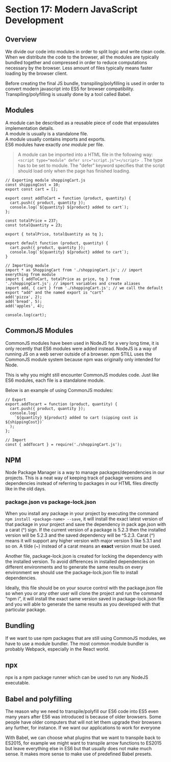 # Section 17: Modern JavaScript Development

## Overview

We divide our code into modules in order to split logic and write clean code. When we distribute the code to the browser, all the modules are typically bundled together and compressed in order to reduce computations necessary by the browser. Less amount of files typically means faster loading by the browser client.

Before creating the final JS bundle, transpiling/polyfilling is used in order to convert modern javascript into ES5 for browser compatibility. Transpiling/polyfilling is usually done by a tool called Babel.

## Modules

A module can be described as a reusable piece of code that enpasulates implementation details.  
A module is usually is a standalone file.  
A module usually contains imports and exports.  
ES6 modules have exactly _one module_ per file.

> A module can be imported into a HTML file in the following way: `<script type="module" defer src="script.js"></script> `. The type has to be set to module. The "defer" keyword specifies that the script should load only when the page has finished loading.

```JSX
// Exporting module shoppingCart.js
const shippingCost = 10;
export const cart = [];

export const addToCart = function (product, quantity) {
  cart.push({ product, quantity });
  console.log(`${quantity} ${product} added to cart`);
};

const totalPrice = 237;
const totalQuantity = 23;

export { totalPrice, totalQuantity as tq };

export default function (product, quantity) {
  cart.push({ product, quantity });
  console.log(`${quantity} ${product} added to cart`);
}

// Importing module
import * as ShoppingCart from './shoppingCart.js'; // import exerything from module
import { addToCart, totalPrice as price, tq } from './shoppingCart.js'; // import variables and create aliases
import add, { cart } from './shoppingCart.js'; // we call the default export "add" and the named export is "cart"
add('pizza', 2);
add('bread', 5);
add('apples', 4);

console.log(cart);
```

## CommonJS Modules

CommonJS modules have been used in NodeJS for a very long time, it is only recently that ES6 modules were added instead. NodeJS is a way of running JS on a web server outside of a browser. npm STILL uses the CommonJS module system because npm was originally only intended for Node.

This is why you might still encounter CommonJS modules code. Just like ES6 modules, each file is a standalone module.

Below is an example of using CommonJS modules:

```JSX
// Export
export.addTocart = function (product, quantity) {
  cart.push({ product, quantity });
  console.log(
    `${quantity} ${product} added to cart (sipping cost is ${shippingCost})`
  );
};

// Import
const { addTocart } = require('./shoppingCart.js');

```

## NPM

Node Package Manager is a way to manage packages/dependencies in our projects. This is a neat way of keeping track of package versions and dependencies instead of referring to packages in our HTML files directly like in the old days.

### package.json vs package-lock.json

When you install any package in your project by executing the command `npm install <package-name> --save`, it will install the exact latest version of that package in your project and save the dependency in pack age.json with a carat (^) sign. If the current version of a package is 5.2.3 then the installed version will be 5.2.3 and the saved dependency will be ^5.2.3. Carat (^) means it will support any higher version with major version 5 like 5.3.1 and so on. A tilde (~) instead of a carat means an **exact** version must be used.

Another file, package-lock.json is created for locking the dependency with the installed version.
To avoid differences in installed dependencies on different environments and to generate the same results on every environment we should use the package-lock.json file to install dependencies.

Ideally, this file should be on your source control with the package.json file so when you or any other user will clone the project and run the command “npm i”, it will install the exact same version saved in package-lock.json file and you will able to generate the same results as you developed with that particular package.

## Bundling

If we want to use npm packages that are still using CommonJS modules, we have to use a module bundler. The most common module bundler is probably Webpack, especially in the React world.

## npx

npx is a npm package runner which can be used to run any NodeJS executable.

## Babel and polyfilling

The reason why we need to transpile/polyfill our ES6 code into ES5 even many years after ES6 was introduced is because of older browsers. Some people have older computers that will not let them upgrade their browsers any further, for instance. If we want our applications to work for everyone

With Babel, we can choose what plugins that we want to transpile back to ES2015, for example we might want to transpile arrow functions to ES2015 but leave everything else in ES6 but that usually does not make much sense. It makes more sense to make use of predefined Babel presets.
